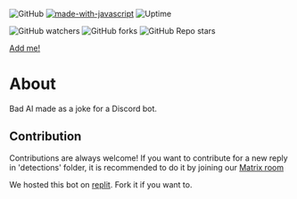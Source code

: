 ![GitHub](https://img.shields.io/github/license/1disk/edp445?color=green)
[![made-with-javascript](https://img.shields.io/badge/Made%20with-JavaScript-1f425f.svg)](https://www.javascript.com)
![Uptime](https://img.shields.io/endpoint?url=https%3A%2F%2Fraw.githubusercontent.com%2Fupptime%2Fupptime%2Fmaster%2Fapi%2Fgoogle%2Fuptime.json)

![GitHub watchers](https://img.shields.io/github/watchers/1disk/edp445?style=social)
![GitHub forks](https://img.shields.io/github/forks/1disk/edp445?style=social)
![GitHub Repo stars](https://img.shields.io/github/stars/1disk/edp445?style=social)

[Add me!](https://discord.com/api/oauth2/authorize?client_id=1048187077147250718&permissions=274877983744&scope=bot)

# About
Bad AI made as a joke for a Discord bot. 

## Contribution
Contributions are always welcome!
If you want to contribute for a new reply in 'detections' folder, it is recommended to do it by joining our [Matrix room](https://matrix.to/#/#1disk-support:vern.cc)

We hosted this bot on [replit](https://replit.com/@1disk/edp445). Fork it if you want to.
